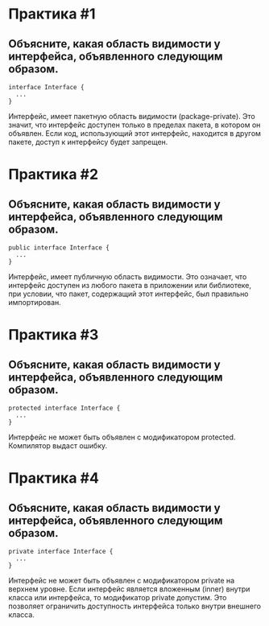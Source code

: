 # Практика #1
## Объясните, какая область видимости у интерфейса, объявленного следующим образом.

```
interface Interface {
  ...
}
```

Интерфейс, имеет пакетную область видимости (package-private). Это значит, что интерфейс доступен только в пределах пакета, в котором он объявлен. Если код, использующий этот интерфейс, находится в другом пакете, доступ к интерфейсу будет запрещен.

# Практика #2
## Объясните, какая область видимости у интерфейса, объявленного следующим образом.

```
public interface Interface {
  ...
}
```

Интерфейс, имеет публичную область видимости. Это означает, что интерфейс доступен из любого пакета в приложении или библиотеке, при условии, что пакет, содержащий этот интерфейс, был правильно импортирован.

# Практика #3
## Объясните, какая область видимости у интерфейса, объявленного следующим образом.

```
protected interface Interface {
  ...
}
```

Интерфейс не может быть объявлен с модификатором protected. Компилятор выдаст ошибку.

# Практика #4
## Объясните, какая область видимости у интерфейса, объявленного следующим образом.

```
private interface Interface {
  ...
}
```

Интерфейс не может быть объявлен с модификатором private на верхнем уровне. Если интерфейс является вложенным (inner) внутри класса или интерфейса, то модификатор private допустим. Это позволяет ограничить доступность интерфейса только внутри внешнего класса.